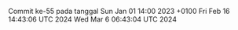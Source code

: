 Commit ke-55 pada tanggal Sun Jan 01 14:00 2023 +0100
Fri Feb 16 14:43:06 UTC 2024
Wed Mar  6 06:43:04 UTC 2024
